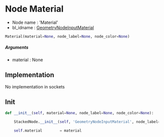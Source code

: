 # Node Material

- Node name : 'Material'
- bl_idname : [GeometryNodeInputMaterial](https://docs.blender.org/api/current/bpy.types.{bl_idname}.html)


``` python
Material(material=None, node_label=None, node_color=None)
```
##### Arguments

- material : None

## Implementation

No implementation in sockets

## Init

``` python
def __init__(self, material=None, node_label=None, node_color=None):

    StackedNode.__init__(self, 'GeometryNodeInputMaterial', node_label=node_label, node_color=node_color)

    self.material        = material
```
